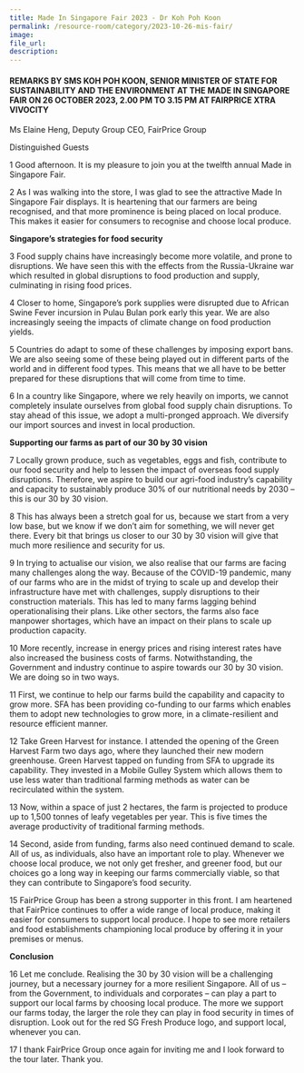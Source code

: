 ```yaml
---
title: Made In Singapore Fair 2023 - Dr Koh Poh Koon
permalink: /resource-room/category/2023-10-26-mis-fair/
image: 
file_url: 
description: 
---
```


#### REMARKS BY SMS KOH POH KOON, SENIOR MINISTER OF STATE FOR SUSTAINABILITY AND THE ENVIRONMENT AT THE MADE IN SINGAPORE FAIR ON 26 OCTOBER 2023, 2.00 PM TO 3.15 PM AT FAIRPRICE XTRA VIVOCITY

Ms Elaine Heng, Deputy Group CEO, FairPrice Group

Distinguished Guests
 
1	Good afternoon. It is my pleasure to join you at the twelfth annual Made in Singapore Fair. 

2	As I was walking into the store, I was glad to see the attractive Made In Singapore Fair displays. It is heartening that our farmers are being recognised, and that more prominence is being placed on local produce. This makes it easier for consumers to recognise and choose local produce. 

**Singapore’s strategies for food security**

3	Food supply chains have increasingly become more volatile, and prone to disruptions. We have seen this with the effects from the Russia-Ukraine war which resulted in global disruptions to food production and supply, culminating in rising food prices.

4	Closer to home, Singapore’s pork supplies were disrupted due to African Swine Fever incursion in Pulau Bulan pork early this year. We are also increasingly seeing the impacts of climate change on food production yields. 

5	Countries do adapt to some of these challenges by imposing export bans. We are also seeing some of these being played out in different parts of the world and in different food types. This means that we all have to be better prepared for these disruptions that will come from time to time. 

6	In a country like Singapore, where we rely heavily on imports, we cannot completely insulate ourselves from global food supply chain disruptions.  To stay ahead of this issue, we adopt a multi-pronged approach. We diversify our import sources and invest in local production.
 
**Supporting our farms as part of our 30 by 30 vision**

7	Locally grown produce, such as vegetables, eggs and fish, contribute to our food security and help to lessen the impact of overseas food supply disruptions. Therefore, we aspire to build our agri-food industry’s capability and capacity to sustainably produce 30% of our nutritional needs by 2030 – this is our 30 by 30 vision. 

8	This has always been a stretch goal for us, because we start from a very low base, but we know if we don’t aim for something, we will never get there. Every bit that brings us closer to our 30 by 30 vision will give that much more resilience and security for us. 

9	In trying to actualise our vision, we also realise that our farms are facing many challenges along the way. Because of the COVID-19 pandemic, many of our farms who are in the midst of trying to scale up and develop their infrastructure have met with challenges, supply disruptions to their construction materials. This has led to many farms lagging behind operationalising their plans.  Like other sectors, the farms also face manpower shortages, which have an impact on their plans to scale up production capacity.

10	More recently, increase in energy prices and rising interest rates have also increased the business costs of farms.  Notwithstanding, the Government and industry continue to aspire towards our 30 by 30 vision. We are doing so in two ways. 

11	First, we continue to help our farms build the capability and capacity to grow more. SFA has been providing co-funding to our farms which enables them to adopt new technologies to grow more, in a climate-resilient and resource efficient manner.

12	Take Green Harvest for instance. I attended the opening of the Green Harvest Farm two days ago, where they launched their new modern greenhouse. Green Harvest tapped on funding from SFA to upgrade its capability. They invested in a Mobile Gulley System which allows them to use less water than traditional farming methods as water can be recirculated within the system.  

13	Now, within a space of just 2 hectares, the farm is projected to produce up to 1,500 tonnes of leafy vegetables per year. This is five times the average productivity of traditional farming methods.

14	Second, aside from funding, farms also need continued demand to scale. All of us, as individuals, also have an important role to play. Whenever we choose local produce, we not only get fresher, and greener food, but our choices go a long way in keeping our farms commercially viable, so that they can contribute to Singapore’s food security. 

15	FairPrice Group has been a strong supporter in this front. I am heartened that FairPrice continues to offer a wide range of local produce, making it easier for consumers to support local produce. I hope to see more retailers and food establishments championing local produce by offering it in your premises or menus. 

**Conclusion**

16	Let me conclude. Realising the 30 by 30 vision will be a challenging journey, but a necessary journey for a more resilient Singapore. All of us – from the Government, to individuals and corporates – can play a part to support our local farms by choosing local produce. The more we support our farms today, the larger the role they can play in food security in times of disruption. Look out for the red SG Fresh Produce logo, and support local, whenever you can.

17	I thank FairPrice Group once again for inviting me and I look forward to the tour later. Thank you.

